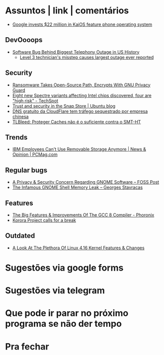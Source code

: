 Assuntos | link | comentários
=============================
* [Google invests $22 million in KaiOS feature phone operating system](https://www.androidpolice.com/2018/06/28/google-invests-22-million-kaios-feature-phone-operating-system/)

DevOooops
---------
* [Software Bug Behind Biggest Telephony Outage in US History](https://www.bleepingcomputer.com/news/software/software-bug-behind-biggest-telephony-outage-in-us-history/)
  * [Level 3 technician's misstep causes largest outage ever reported](https://www.fiercetelecom.com/telecom/fcc-finally-specifies-cause-2016-level-3-network-outage)

Security
--------
* [Ransomware Takes Open-Source Path, Encrypts With GNU Privacy Guard](https://securingtomorrow.mcafee.com/mcafee-labs/ransomware-takes-open-source-path-encrypts-gnu-privacy-guard/)
* [Eight new Spectre variants affecting Intel chips discovered, four are "high risk" - TechSpot](https://www.techspot.com/news/74447-eight-new-spectre-variants-affecting-intel-chips-discovered.html)
* [Trust and security in the Snap Store | Ubuntu blog](https://blog.ubuntu.com/2018/05/15/trust-and-security-in-the-snap-store)
* [DNS gratuito da CloudFlare tem tráfego sequestrado por empresa chinesa](https://medium.com/@ayubio/dns-gratuito-da-cloudflare-tem-tr%C3%A1fego-sequestrado-por-empresa-chinesa-b0a4de05cdbc)
* [TLBleed: Proteger Caches não é o suficiente contra o SMT-HT](https://linux-br.org/81-tlbleed-proteger-caches-nao-e-o-suficiente-contra-o-smt-ht)

Trends
------
* [IBM Employees Can't Use Removable Storage Anymore | News & Opinion | PCMag.com](https://www.pcmag.com/news/361098/ibm-employees-cant-use-removable-storage-anymore)

Regular bugs
------------
* [A Privacy & Security Concern Regarding GNOME Software – FOSS Post](https://fosspost.org/analytics/privacy-security-concern-regarding-gnome-software)
* [The Infamous GNOME Shell Memory Leak – Georges Stavracas](https://feaneron.com/2018/04/20/the-infamous-gnome-shell-memory-leak/)

Features
--------
* [The Big Features & Improvements Of The GCC 8 Compiler - Phoronix](https://www.phoronix.com/scan.php?page=news_item&px=GCC-8-Compiler-Features-List)
* [Korora Project calls for a break](https://kororaproject.org/about/news/time-for-a-break)

Outdated
--------
* [A Look At The Plethora Of Linux 4.16 Kernel Features & Changes](https://www.phoronix.com/scan.php?page=article&item=linux-416-changes&num=1)


Sugestões via google forms
==========================

Sugestões via telegram
======================

Que pode ir parar no próximo programa se não der tempo
=======================================================

Pra fechar
==========


